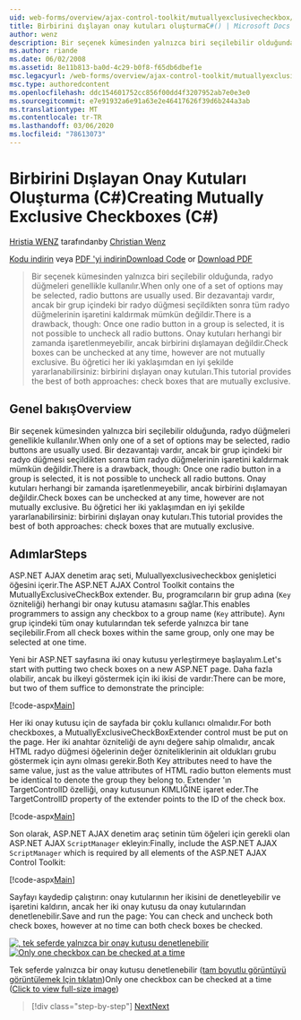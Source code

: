 ```yaml
---
uid: web-forms/overview/ajax-control-toolkit/mutuallyexclusivecheckbox/creating-mutually-exclusive-checkboxes-cs
title: Birbirini dışlayan onay kutuları oluşturmaC#() | Microsoft Docs
author: wenz
description: Bir seçenek kümesinden yalnızca biri seçilebilir olduğunda, radyo düğmeleri genellikle kullanılır. Bir dezavantajı vardır, ancak bir grup içindeki bir radyo düğmesi seçildikten sonra,...
ms.author: riande
ms.date: 06/02/2008
ms.assetid: 8e11b813-ba0d-4c29-b0f8-f65db6dbef1e
msc.legacyurl: /web-forms/overview/ajax-control-toolkit/mutuallyexclusivecheckbox/creating-mutually-exclusive-checkboxes-cs
msc.type: authoredcontent
ms.openlocfilehash: ddc154601752cc856f00dd4f3207952ab7e0e3e0
ms.sourcegitcommit: e7e91932a6e91a63e2e46417626f39d6b244a3ab
ms.translationtype: MT
ms.contentlocale: tr-TR
ms.lasthandoff: 03/06/2020
ms.locfileid: "78613073"
---
```

# <a name="creating-mutually-exclusive-checkboxes-c"></a><span data-ttu-id="699a2-104">Birbirini Dışlayan Onay Kutuları Oluşturma (C#)</span><span class="sxs-lookup"><span data-stu-id="699a2-104">Creating Mutually Exclusive Checkboxes (C#)</span></span>

<span data-ttu-id="699a2-105">[Hristia WENZ](https://github.com/wenz) tarafından</span><span class="sxs-lookup"><span data-stu-id="699a2-105">by [Christian Wenz](https://github.com/wenz)</span></span>

<span data-ttu-id="699a2-106">[Kodu indirin](https://download.microsoft.com/download/9/3/f/93f8daea-bebd-4821-833b-95205389c7d0/MutuallyExclusiveCheckBox0.cs.zip) veya [PDF 'yi indirin](https://download.microsoft.com/download/b/6/a/b6ae89ee-df69-4c87-9bfb-ad1eb2b23373/mutuallyexclusivecheckbox0CS.pdf)</span><span class="sxs-lookup"><span data-stu-id="699a2-106">[Download Code](https://download.microsoft.com/download/9/3/f/93f8daea-bebd-4821-833b-95205389c7d0/MutuallyExclusiveCheckBox0.cs.zip) or [Download PDF](https://download.microsoft.com/download/b/6/a/b6ae89ee-df69-4c87-9bfb-ad1eb2b23373/mutuallyexclusivecheckbox0CS.pdf)</span></span>

> <span data-ttu-id="699a2-107">Bir seçenek kümesinden yalnızca biri seçilebilir olduğunda, radyo düğmeleri genellikle kullanılır.</span><span class="sxs-lookup"><span data-stu-id="699a2-107">When only one of a set of options may be selected, radio buttons are usually used.</span></span> <span data-ttu-id="699a2-108">Bir dezavantajı vardır, ancak bir grup içindeki bir radyo düğmesi seçildikten sonra tüm radyo düğmelerinin işaretini kaldırmak mümkün değildir.</span><span class="sxs-lookup"><span data-stu-id="699a2-108">There is a drawback, though: Once one radio button in a group is selected, it is not possible to uncheck all radio buttons.</span></span> <span data-ttu-id="699a2-109">Onay kutuları herhangi bir zamanda işaretlenmeyebilir, ancak birbirini dışlamayan değildir.</span><span class="sxs-lookup"><span data-stu-id="699a2-109">Check boxes can be unchecked at any time, however are not mutually exclusive.</span></span> <span data-ttu-id="699a2-110">Bu öğretici her iki yaklaşımdan en iyi şekilde yararlanabilirsiniz: birbirini dışlayan onay kutuları.</span><span class="sxs-lookup"><span data-stu-id="699a2-110">This tutorial provides the best of both approaches: check boxes that are mutually exclusive.</span></span>

## <a name="overview"></a><span data-ttu-id="699a2-111">Genel bakış</span><span class="sxs-lookup"><span data-stu-id="699a2-111">Overview</span></span>

<span data-ttu-id="699a2-112">Bir seçenek kümesinden yalnızca biri seçilebilir olduğunda, radyo düğmeleri genellikle kullanılır.</span><span class="sxs-lookup"><span data-stu-id="699a2-112">When only one of a set of options may be selected, radio buttons are usually used.</span></span> <span data-ttu-id="699a2-113">Bir dezavantajı vardır, ancak bir grup içindeki bir radyo düğmesi seçildikten sonra tüm radyo düğmelerinin işaretini kaldırmak mümkün değildir.</span><span class="sxs-lookup"><span data-stu-id="699a2-113">There is a drawback, though: Once one radio button in a group is selected, it is not possible to uncheck all radio buttons.</span></span> <span data-ttu-id="699a2-114">Onay kutuları herhangi bir zamanda işaretlenmeyebilir, ancak birbirini dışlamayan değildir.</span><span class="sxs-lookup"><span data-stu-id="699a2-114">Check boxes can be unchecked at any time, however are not mutually exclusive.</span></span> <span data-ttu-id="699a2-115">Bu öğretici her iki yaklaşımdan en iyi şekilde yararlanabilirsiniz: birbirini dışlayan onay kutuları.</span><span class="sxs-lookup"><span data-stu-id="699a2-115">This tutorial provides the best of both approaches: check boxes that are mutually exclusive.</span></span>

## <a name="steps"></a><span data-ttu-id="699a2-116">Adımlar</span><span class="sxs-lookup"><span data-stu-id="699a2-116">Steps</span></span>

<span data-ttu-id="699a2-117">ASP.NET AJAX denetim araç seti, Muluallyexclusivecheckbox genişletici öğesini içerir.</span><span class="sxs-lookup"><span data-stu-id="699a2-117">The ASP.NET AJAX Control Toolkit contains the MutuallyExclusiveCheckBox extender.</span></span> <span data-ttu-id="699a2-118">Bu, programcıların bir grup adına (`Key` özniteliği) herhangi bir onay kutusu atamasını sağlar.</span><span class="sxs-lookup"><span data-stu-id="699a2-118">This enables programmers to assign any checkbox to a group name (`Key` attribute).</span></span> <span data-ttu-id="699a2-119">Aynı grup içindeki tüm onay kutularından tek seferde yalnızca bir tane seçilebilir.</span><span class="sxs-lookup"><span data-stu-id="699a2-119">From all check boxes within the same group, only one may be selected at one time.</span></span>

<span data-ttu-id="699a2-120">Yeni bir ASP.NET sayfasına iki onay kutusu yerleştirmeye başlayalım.</span><span class="sxs-lookup"><span data-stu-id="699a2-120">Let's start with putting two check boxes on a new ASP.NET page.</span></span> <span data-ttu-id="699a2-121">Daha fazla olabilir, ancak bu ilkeyi göstermek için iki ikisi de vardır:</span><span class="sxs-lookup"><span data-stu-id="699a2-121">There can be more, but two of them suffice to demonstrate the principle:</span></span>

[!code-aspx[Main](creating-mutually-exclusive-checkboxes-cs/samples/sample1.aspx)]

<span data-ttu-id="699a2-122">Her iki onay kutusu için de sayfada bir çoklu kullanıcı olmalıdır.</span><span class="sxs-lookup"><span data-stu-id="699a2-122">For both checkboxes, a MutuallyExclusiveCheckBoxExtender control must be put on the page.</span></span> <span data-ttu-id="699a2-123">Her iki anahtar özniteliği de aynı değere sahip olmalıdır, ancak HTML radyo düğmesi öğelerinin değer özniteliklerinin ait oldukları grubu göstermek için aynı olması gerekir.</span><span class="sxs-lookup"><span data-stu-id="699a2-123">Both Key attributes need to have the same value, just as the value attributes of HTML radio button elements must be identical to denote the group they belong to.</span></span> <span data-ttu-id="699a2-124">Extender 'ın TargetControlID özelliği, onay kutusunun KIMLIĞINE işaret eder.</span><span class="sxs-lookup"><span data-stu-id="699a2-124">The TargetControlID property of the extender points to the ID of the check box.</span></span>

[!code-aspx[Main](creating-mutually-exclusive-checkboxes-cs/samples/sample2.aspx)]

<span data-ttu-id="699a2-125">Son olarak, ASP.NET AJAX denetim araç setinin tüm öğeleri için gerekli olan ASP.NET AJAX `ScriptManager` ekleyin:</span><span class="sxs-lookup"><span data-stu-id="699a2-125">Finally, include the ASP.NET AJAX `ScriptManager` which is required by all elements of the ASP.NET AJAX Control Toolkit:</span></span>

[!code-aspx[Main](creating-mutually-exclusive-checkboxes-cs/samples/sample3.aspx)]

<span data-ttu-id="699a2-126">Sayfayı kaydedip çalıştırın: onay kutularının her ikisini de denetleyebilir ve işaretini kaldırın, ancak her iki onay kutusu da onay kutularından denetlenebilir.</span><span class="sxs-lookup"><span data-stu-id="699a2-126">Save and run the page: You can check and uncheck both check boxes, however at no time can both check boxes be checked.</span></span>

<span data-ttu-id="699a2-127">[![, tek seferde yalnızca bir onay kutusu denetlenebilir](creating-mutually-exclusive-checkboxes-cs/_static/image2.png)](creating-mutually-exclusive-checkboxes-cs/_static/image1.png)</span><span class="sxs-lookup"><span data-stu-id="699a2-127">[![Only one checkbox can be checked at a time](creating-mutually-exclusive-checkboxes-cs/_static/image2.png)](creating-mutually-exclusive-checkboxes-cs/_static/image1.png)</span></span>

<span data-ttu-id="699a2-128">Tek seferde yalnızca bir onay kutusu denetlenebilir ([tam boyutlu görüntüyü görüntülemek Için tıklatın](creating-mutually-exclusive-checkboxes-cs/_static/image3.png))</span><span class="sxs-lookup"><span data-stu-id="699a2-128">Only one checkbox can be checked at a time ([Click to view full-size image](creating-mutually-exclusive-checkboxes-cs/_static/image3.png))</span></span>

> [!div class="step-by-step"]
> [<span data-ttu-id="699a2-129">Next</span><span class="sxs-lookup"><span data-stu-id="699a2-129">Next</span></span>](creating-mutually-exclusive-checkboxes-vb.md)
